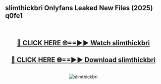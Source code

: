 <h2>slimthickbri Onlyfans Leaked New Files (2025) q0fe1</h2>
<br>
<div align="center">
<h2><a href="https://mediafiles.top/slimthickbri&ref=git" rel="nofollow">🔴 CLICK HERE 🌐==►► Watch slimthickbri</a></h2>
<h2><a href="https://mediafiles.top/slimthickbri&ref=git" rel="nofollow">🔴 CLICK HERE 🌐==►► Download slimthickbri</a></h2>
<br>
<a href="https://mediafiles.top/slimthickbri&ref=git" rel="nofollow" data-target="animated-image.originalLink"><img src="https://i.ibb.co.com/xMMVF88/686577567.gif" alt="slimthickbri" style="max-width: 100%; display: inline-block;" data-target="animated-image.originalImage"></a>
</div>
<br>
<br>